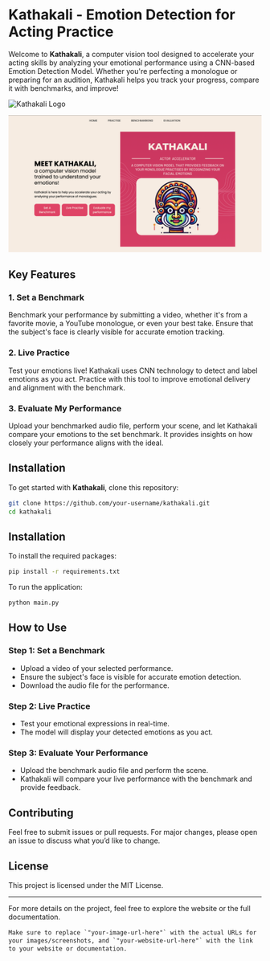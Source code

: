 # Kathakali - Emotion Detection for Acting Practice

Welcome to **Kathakali**, a computer vision tool designed to accelerate your acting skills by analyzing your emotional performance using a CNN-based Emotion Detection Model. Whether you're perfecting a monologue or preparing for an audition, Kathakali helps you track your progress, compare it with benchmarks, and improve!

![Kathakali Logo](your-image-url-here)

![Home](images/screenshot-home.png)

## Key Features

### 1. **Set a Benchmark**
Benchmark your performance by submitting a video, whether it's from a favorite movie, a YouTube monologue, or even your best take. Ensure that the subject's face is clearly visible for accurate emotion tracking.

### 2. **Live Practice**
Test your emotions live! Kathakali uses CNN technology to detect and label emotions as you act. Practice with this tool to improve emotional delivery and alignment with the benchmark.

### 3. **Evaluate My Performance**
Upload your benchmarked audio file, perform your scene, and let Kathakali compare your emotions to the set benchmark. It provides insights on how closely your performance aligns with the ideal.

## Installation

To get started with **Kathakali**, clone this repository:

```bash
git clone https://github.com/your-username/kathakali.git
cd kathakali
```

## Installation

To install the required packages:

```bash
pip install -r requirements.txt
```

To run the application:

```bash
python main.py
```

## How to Use

### Step 1: Set a Benchmark
- Upload a video of your selected performance.
- Ensure the subject's face is visible for accurate emotion detection.
- Download the audio file for the performance.

### Step 2: Live Practice
- Test your emotional expressions in real-time.
- The model will display your detected emotions as you act.

### Step 3: Evaluate Your Performance
- Upload the benchmark audio file and perform the scene.
- Kathakali will compare your live performance with the benchmark and provide feedback.

## Contributing
Feel free to submit issues or pull requests. For major changes, please open an issue to discuss what you’d like to change.

## License
This project is licensed under the MIT License.

---

For more details on the project, feel free to explore the website or the full documentation.

```vbnet
Make sure to replace `"your-image-url-here"` with the actual URLs for your images/screenshots, and `"your-website-url-here"` with the link to your website or documentation.
```

